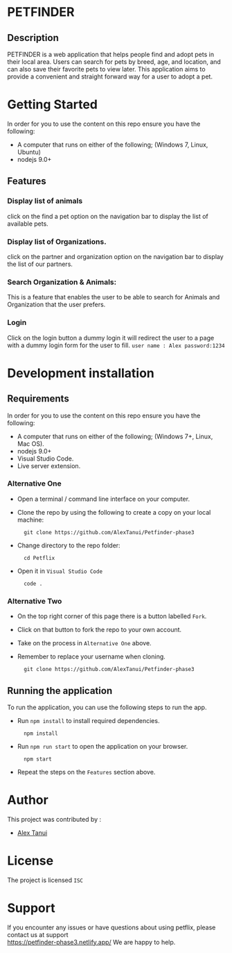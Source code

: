 # PETFINDER

## Description

PETFINDER is a web application that helps people find and adopt pets in their local area. Users can search for pets by breed, age, and location, and can also save their favorite pets to view later.
This application aims to provide a convenient and straight forward way for a user to adopt a pet.

# Getting Started

In order for you to use the content on this repo ensure you have the following:

- A computer that runs on either of the following; (Windows 7, Linux, Ubuntu)
- nodejs 9.0+

## Features
 
### Display list of animals

click on the find a pet option on the navigation bar to display the list of available pets. 


### Display list of Organizations.

click on the partner and organization option on the navigation bar to display the list of our partners.

### Search Organization & Animals:

This is a feature that enables the user to be able to search for Animals and Organization that the user prefers.

### Login 

  Click on the login button a dummy login it will redirect the user to a page with a dummy login form for the user to fill.
  ``user name : Alex password:1234``

# Development installation


## Requirements
In order for you to use the content on this repo ensure you have the following:
- A computer that runs on either of the following; (Windows 7+, Linux, Mac OS).
-  nodejs 9.0+
- Visual Studio Code.
- Live server extension.
### Alternative One

- Open a terminal / command line interface on your computer.
- Clone the repo by using the following to create a copy on your local machine:
       
        git clone https://github.com/AlexTanui/Petfinder-phase3

- Change directory to the repo folder:
       
        cd Petflix

- Open it in ``Visual Studio Code``

        code .
### Alternative Two

- On the top right corner of this page there is a button labelled ``Fork``.
- Click on that button to fork the repo to your own account.
- Take on the process in ``Alternative One`` above.
- Remember to replace your username when cloning.
        
        git clone https://github.com/AlexTanui/Petfinder-phase3
## Running the application

To run the application, you can use the following steps to run the app.
- Run `npm install` to install required dependencies.
        
        npm install

- Run `npm run start` to open the application on your browser.

        npm start

- Repeat the steps on the `Features` section above.

# Author

This project was contributed by :
 - [Alex Tanui](https://github.com/AlexTanui/Petfinder-phase3)
 



# License
The project is licensed `ISC`

# Support
If you encounter any issues or have questions about using petflix, please contact us at support  
https://petfinder-phase3.netlify.app/   We are happy to help.
